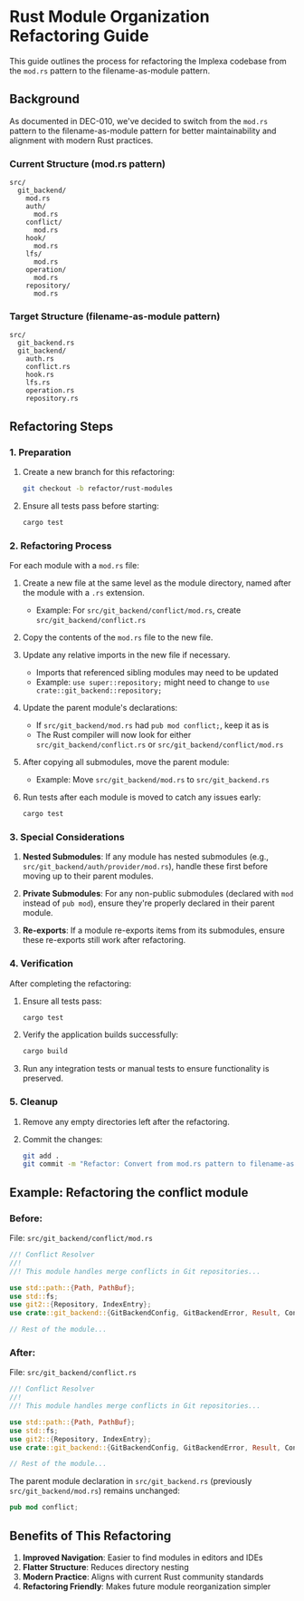 # Rust Module Organization Refactoring Guide

This guide outlines the process for refactoring the Implexa codebase from the `mod.rs` pattern to the filename-as-module pattern.

## Background

As documented in DEC-010, we've decided to switch from the `mod.rs` pattern to the filename-as-module pattern for better maintainability and alignment with modern Rust practices.

### Current Structure (mod.rs pattern)
```
src/
  git_backend/
    mod.rs
    auth/
      mod.rs
    conflict/
      mod.rs
    hook/
      mod.rs
    lfs/
      mod.rs
    operation/
      mod.rs
    repository/
      mod.rs
```

### Target Structure (filename-as-module pattern)
```
src/
  git_backend.rs
  git_backend/
    auth.rs
    conflict.rs
    hook.rs
    lfs.rs
    operation.rs
    repository.rs
```

## Refactoring Steps

### 1. Preparation

1. Create a new branch for this refactoring:
   ```bash
   git checkout -b refactor/rust-modules
   ```

2. Ensure all tests pass before starting:
   ```bash
   cargo test
   ```

### 2. Refactoring Process

For each module with a `mod.rs` file:

1. Create a new file at the same level as the module directory, named after the module with a `.rs` extension.
   - Example: For `src/git_backend/conflict/mod.rs`, create `src/git_backend/conflict.rs`

2. Copy the contents of the `mod.rs` file to the new file.

3. Update any relative imports in the new file if necessary.
   - Imports that referenced sibling modules may need to be updated
   - Example: `use super::repository;` might need to change to `use crate::git_backend::repository;`

4. Update the parent module's declarations:
   - If `src/git_backend/mod.rs` had `pub mod conflict;`, keep it as is
   - The Rust compiler will now look for either `src/git_backend/conflict.rs` or `src/git_backend/conflict/mod.rs`

5. After copying all submodules, move the parent module:
   - Example: Move `src/git_backend/mod.rs` to `src/git_backend.rs`

6. Run tests after each module is moved to catch any issues early:
   ```bash
   cargo test
   ```

### 3. Special Considerations

1. **Nested Submodules**: If any module has nested submodules (e.g., `src/git_backend/auth/provider/mod.rs`), handle these first before moving up to their parent modules.

2. **Private Submodules**: For any non-public submodules (declared with `mod` instead of `pub mod`), ensure they're properly declared in their parent module.

3. **Re-exports**: If a module re-exports items from its submodules, ensure these re-exports still work after refactoring.

### 4. Verification

After completing the refactoring:

1. Ensure all tests pass:
   ```bash
   cargo test
   ```

2. Verify the application builds successfully:
   ```bash
   cargo build
   ```

3. Run any integration tests or manual tests to ensure functionality is preserved.

### 5. Cleanup

1. Remove any empty directories left after the refactoring.

2. Commit the changes:
   ```bash
   git add .
   git commit -m "Refactor: Convert from mod.rs pattern to filename-as-module pattern"
   ```

## Example: Refactoring the conflict module

### Before:
File: `src/git_backend/conflict/mod.rs`
```rust
//! Conflict Resolver
//!
//! This module handles merge conflicts in Git repositories...

use std::path::{Path, PathBuf};
use std::fs;
use git2::{Repository, IndexEntry};
use crate::git_backend::{GitBackendConfig, GitBackendError, Result, ConflictStrategy};

// Rest of the module...
```

### After:
File: `src/git_backend/conflict.rs`
```rust
//! Conflict Resolver
//!
//! This module handles merge conflicts in Git repositories...

use std::path::{Path, PathBuf};
use std::fs;
use git2::{Repository, IndexEntry};
use crate::git_backend::{GitBackendConfig, GitBackendError, Result, ConflictStrategy};

// Rest of the module...
```

The parent module declaration in `src/git_backend.rs` (previously `src/git_backend/mod.rs`) remains unchanged:
```rust
pub mod conflict;
```

## Benefits of This Refactoring

1. **Improved Navigation**: Easier to find modules in editors and IDEs
2. **Flatter Structure**: Reduces directory nesting
3. **Modern Practice**: Aligns with current Rust community standards
4. **Refactoring Friendly**: Makes future module reorganization simpler